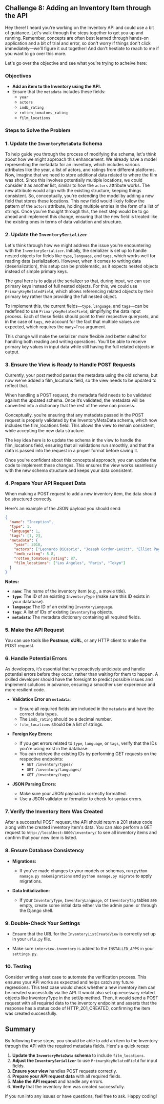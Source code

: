 ## Challenge 8: Adding an Inventory Item through the API
Hey there! I heard you're working on the Inventory API and could use a bit of guidance. Let's walk through the steps together to get you up and running. Remember, concepts are often best learned through hands-on application and a bit of trial and error, so don't worry if things don't click immediately—we'll figure it out together! And don't hestiate to reach to me if you want to go over this more.

Let's go over the objective and see what you're trying to acheive here:

### Objectives

- **Add an item to the Inventory using the API.**
- Ensure that the `metadata` includes these fields:
  - `year`
  - `actors`
  - `imdb_rating`
  - `rotten_tomatoes_rating`
  - `film_locations`

### Steps to Solve the Problem

### 1. Update the `InventoryMetaData` Schema

To help guide you through the process of modifying the schema, let's think about how we might approach this enhancement. We already have a model representing the metadata for an inventory, which includes various attributes like the year, a list of actors, and ratings from different platforms. Now, imagine that we need to store additional data related to where the film was shot. Since this involves potentially multiple locations, we could consider it as another list, similar to how the `actors` attribute works. The new attribute would align with the existing structure, keeping things consistent. So, conceptually, you're extending the model by adding a new field that stores these locations. This new field would likely follow the pattern of the `actors` attribute, holding multiple entries in the form of a list of strings. Once you’ve thought through this, the next step would be to go ahead and implement this change, ensuring that the new field is treated like the existing ones in terms of data validation and structure.

### 2. Update the `InventorySerializer`

Let's think through how we might address the issue you're encountering with the `InventorySerializer`. Initially, the serializer is set up to handle nested objects for fields like `type`, `language`, and `tags`, which works well for reading data (serialization). However, when it comes to writing data (deserialization), this setup can be problematic, as it expects nested objects instead of simple primary keys.

The goal here is to adjust the serializer so that, during input, we can use primary keys instead of full nested objects. For this, we could use `PrimaryKeyRelatedField`, which allows referencing related objects by their primary key rather than providing the full nested object.

To implement this, the current fields—`type`, `language`, and `tags`—can be redefined to use `PrimaryKeyRelatedField`, simplifying the data input process. Each of these fields should point to their respective querysets, and in the case of `tags`, we account for the fact that multiple values are expected, which requires the `many=True` argument.

This change will make the serializer more flexible and better suited for handling both reading and writing operations. You'll be able to receive primary key values in input data while still having the full related objects in output.

### 3. Ensure the View is Ready to Handle POST Requests

Currently, your post method parses the metadata using the old schema, but now we’ve added a film_locations field, so the view needs to be updated to reflect that.

When handling a POST request, the metadata field needs to be validated against the updated schema. Once it’s validated, the metadata will be converted into a dictionary that the rest of the view can process.

Conceptually, you’re ensuring that any metadata passed in the POST request is properly validated by the InventoryMetaData schema, which now includes the film_locations field. This allows the view to remain consistent, while accepting the new data structure.

The key idea here is to update the schema in the view to handle the film_locations field, ensuring that all validations run smoothly, and that the data is passed into the request in a proper format before saving it.

Once you're confident about this conceptual approach, you can update the code to implement these changes. This ensures the view works seamlessly with the new schema structure and keeps your data consistent.


### 4. Prepare Your API Request Data

When making a POST request to add a new inventory item, the data should be structured correctly.

Here's an example of the JSON payload you should send:

```json
{
  "name": "Inception",
  "type": 1,
  "language": 1,
  "tags": [1, 2],
  "metadata": {
    "year": 2010,
    "actors": ["Leonardo DiCaprio", "Joseph Gordon-Levitt", "Elliot Page"],
    "imdb_rating": 8.8,
    "rotten_tomatoes_rating": 87,
    "film_locations": ["Los Angeles", "Paris", "Tokyo"]
  }
}
```

**Notes:**

- **`name`**: The name of the inventory item (e.g., a movie title).
- **`type`**: The ID of an existing `InventoryType` (make sure this ID exists in your database).
- **`language`**: The ID of an existing `InventoryLanguage`.
- **`tags`**: A list of IDs of existing `InventoryTag` objects.
- **`metadata`**: The metadata dictionary containing all required fields.

### 5. Make the API Request

You can use tools like **Postman**, **cURL**, or any HTTP client to make the POST request.


### 6. Handle Potential Errors

As developers, it’s essential that we proactively anticipate and handle potential errors before they occur, rather than waiting for them to happen. A skilled developer should have the foresight to predict possible issues and implement solutions in advance, ensuring a smoother user experience and more resilient code.

- **Validation Error on `metadata`:**

  - Ensure all required fields are included in the `metadata` and have the correct data types.
  - The `imdb_rating` should be a decimal number.
  - `film_locations` should be a list of strings.

- **Foreign Key Errors:**

  - If you get errors related to `type`, `language`, or `tags`, verify that the IDs you're using exist in the database.
  - You can retrieve the existing IDs by performing GET requests on the respective endpoints:
    - `GET /inventory/types/`
    - `GET /inventory/languages/`
    - `GET /inventory/tags/`

- **JSON Parsing Errors:**

  - Make sure your JSON payload is correctly formatted.
  - Use a JSON validator or formatter to check for syntax errors.

### 7. Verify the Inventory Item Was Created

After a successful POST request, the API should return a 201 status code along with the created inventory item's data. You can also perform a GET request to `http://localhost:8000/inventory/` to see all inventory items and confirm that your new item is listed.

### 8. Ensure Database Consistency

- **Migrations:**

  - If you've made changes to your models or schemas, run `python manage.py makemigrations` and `python manage.py migrate` to apply migrations.

- **Data Initialization:**

  - If your `InventoryType`, `InventoryLanguage`, or `InventoryTag` tables are empty, create some initial data either via the admin panel or through the Django shell.

### 9. Double-Check Your Settings

- Ensure that the URL for the `InventoryListCreateView` is correctly set up in your `urls.py` file.

- Make sure `interview.inventory` is added to the `INSTALLED_APPS` in your `settings.py`.

### 10. Testing

Consider writing a test case to automate the verification process. This ensures your API works as expected and helps catch any future regressions. This test case would check whether a new inventory item can be created successfully via the API. It would also set up necessary related objects like InventoryType in the setUp method. Then, it would send a POST request with all required data to the inventory endpoint and asserts that the response has a status code of HTTP_201_CREATED, confirming the item was created successfully.

## Summary

By following these steps, you should be able to add an item to the Inventory through the API with the required metadata fields. Here's a quick recap:

1. **Update the `InventoryMetaData` schema** to include `film_locations`.
2. **Adjust the `InventorySerializer`** to use `PrimaryKeyRelatedField` for input fields.
3. **Ensure your view** handles POST requests correctly.
4. **Prepare your API request data** with all required fields.
5. **Make the API request** and handle any errors.
6. **Verify** that the inventory item was created successfully.

If you run into any issues or have questions, feel free to ask. Happy coding!